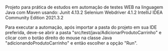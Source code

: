 Projeto para prática de estudos em automação de testes WEB na linguagem Java com Maven usando:
Junit 4.13.2
Selenium Webdriver 4.1.2
IntelliJ IDEA Community Edition 2021.3.2

Para executar a automação, após importar a pasta do projeto em sua IDE preferida, deve-se abrir a pasta "src/test/java/AdicionarProdutoCarrinho" e clicar com o botão direito do mouse na classe Java "adicionandoProdutoCarrinho" e então escolher a opção "Run".
